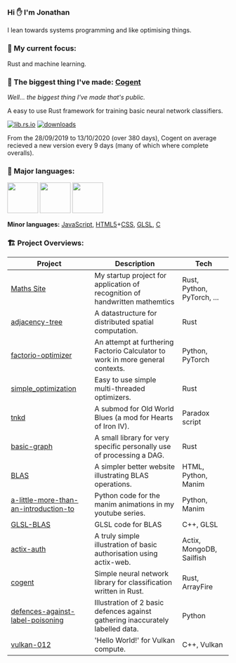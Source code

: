 ### Hi ✋ I'm Jonathan

I lean towards systems programming and like optimising things.

### 🔭 My current focus:

Rust and machine learning.

### 🌟 The biggest thing I've made: [Cogent](https://github.com/JonathanWoollett-Light/cogent)

*Well... the biggest thing I've made that's public.*

A easy to use Rust framework for training basic neural network classifiers.

[![lib.rs.io](https://img.shields.io/crates/v/cogent?color=blue&label=lib.rs)](https://lib.rs/crates/cogent)
[![downloads](https://img.shields.io/crates/d/cogent)](https://crates.io/crates/cogent)

From the 28/09/2019 to 13/10/2020 (over 380 days), Cogent on average recieved a new version every 9 days (many of which where complete overalls).

### 💬 Major languages:

<code><a href="https://www.rust-lang.org/"><img height="70" src="https://upload.wikimedia.org/wikipedia/commons/thumb/d/d5/Rust_programming_language_black_logo.svg/1200px-Rust_programming_language_black_logo.svg.png"></a></code> <!-- Rust -->
<code><img height="70" src="https://upload.wikimedia.org/wikipedia/commons/thumb/1/18/ISO_C%2B%2B_Logo.svg/800px-ISO_C%2B%2B_Logo.svg.png"></code> <!-- C++ -->
<code><a href="https://www.python.org/"><img height="70" src="https://upload.wikimedia.org/wikipedia/commons/thumb/c/c3/Python-logo-notext.svg/1024px-Python-logo-notext.svg.png"></a></code> <!-- Python -->

 **Minor languages:** [JavaScript](https://en.wikipedia.org/wiki/JavaScript), [HTML5](https://en.wikipedia.org/wiki/HTML5)+[CSS](https://en.wikipedia.org/wiki/CSS), [GLSL](https://en.wikipedia.org/wiki/OpenGL_Shading_Language), [C](https://en.wikipedia.org/wiki/C_(programming_language))

### 🏗️ Project Overviews:

Project | Description | Tech
---|---|---
[Maths Site](https://github.com/JonathanWoollett-Light/simple_optimization) | My startup project for application of recognition of handwritten mathemtics | Rust, Python, PyTorch, ... |
[adjacency-tree](https://github.com/JonathanWoollett-Light/adjacency-tree) |  A datastructure for distributed spatial computation. | Rust
[factorio-optimizer](https://github.com/JonathanWoollett-Light/factorio-optimizer) | An attempt at furthering Factorio Calculator to work in more general contexts. | Python, PyTorch
[simple_optimization](https://github.com/JonathanWoollett-Light/simple_optimization) | Easy to use simple multi-threaded optimizers. | Rust |
[tnkd](https://github.com/JonathanWoollett-Light/tnkd) | A submod for Old World Blues (a mod for Hearts of Iron IV). | Paradox script |
[basic-graph](https://github.com/JonathanWoollett-Light/basic-graph) | A small library for very specific personally use of processing a DAG. | Rust |
[BLAS](https://github.com/JonathanWoollett-Light/BLAS) | A simpler better website illustrating BLAS operations. | HTML, Python, Manim |
[a-little-more-than-an-introduction-to](https://github.com/JonathanWoollett-Light/a-little-more-than-an-introduction-to) | Python code for the manim animations in my youtube series.  | Python, Manim |
[GLSL-BLAS](https://github.com/JonathanWoollett-Light/GLSL-BLAS) | GLSL code for BLAS | C++, GLSL |
[actix-auth](https://github.com/JonathanWoollett-Light/actix-auth) | A truly simple illustration of basic authorisation using actix-web. | Actix, MongoDB, Sailfish |
[cogent](https://github.com/JonathanWoollett-Light/cogent) |  Simple neural network library for classification written in Rust. | Rust, ArrayFire |
[defences-against-label-poisoning](https://github.com/JonathanWoollett-Light/defences-against-label-poisoning) | Illustration of 2 basic defences against gathering inaccurately labelled data. | Python |
[vulkan-012](https://github.com/JonathanWoollett-Light/vulkan-012) | 'Hello World!' for Vulkan compute. | C++, Vulkan |
